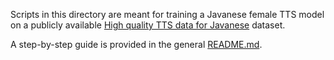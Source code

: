 Scripts in this directory are meant for training a Javanese female TTS model
on a publicly available [High quality TTS data for Javanese](https://www.openslr.org/41/)
dataset.

A step-by-step guide is provided in the general [README.md](../../README.md#example-training-a-model-on-mandarin-chinese).
